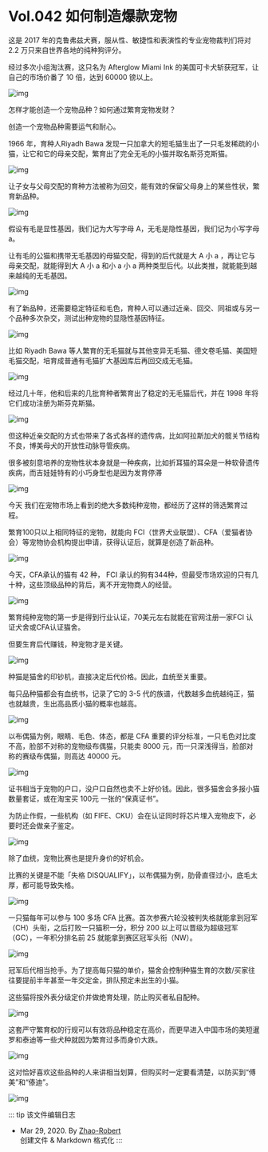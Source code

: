 # Vol.042 如何制造爆款宠物

这是 2017 年的克鲁弗兹犬赛，服从性、敏捷性和表演性的专业宠物裁判们将对 2.2 万只来自世界各地的纯种狗评分。

经过多次小组淘汰赛，这只名为 Afterglow Miami Ink 的美国可卡犬斩获冠军，让自己的市场价番了 10 倍，达到 60000 镑以上。

![img](https://paperclip.host/static/U6yRaDu1NabMNxM1mOrRWQL8Oic4g4a1jBzL3SRJSibvyxPOPrnhPLVpF4g9NCjGokGQHjjeFWqyZKnLQyczE17g.gif)

怎样才能创造一个宠物品种？如何通过繁育宠物发财？

创造一个宠物品种需要运气和耐心。

1966 年，育种人Riyadh Bawa 发现一只加拿大的短毛猫生出了一只毛发稀疏的小猫，让它和它的母亲交配，繁育出了完全无毛的小猫并取名斯芬克斯猫。

![img](https://paperclip.host/static/U6yRaDu1NabMNxM1mOrRWQL8Oic4g4a1jVvxIr7J8ricSFzc7iccsIu6Ikicp25WgiaPf6jiadR2Dv7XAxiaLKCCnGofw.gif)

让子女与父母交配的育种方法被称为回交，能有效的保留父母身上的某些性状，繁育新品种。

![img](https://paperclip.host/static/U6yRaDu1NabMNxM1mOrRWQL8Oic4g4a1jSVFCEO2Jpg9Ts3FdMT5b9JZeJLPFXQpic0vXz9ncv1iaXLw2yCibt9WibQ.png)

假设有毛是显性基因，我们记为大写字母 A，无毛是隐性基因，我们记为小写字母 a。

让有毛的公猫和携带无毛基因的母猫交配，得到的后代就是大 A 小 a ，再让它与母亲交配，就能得到大 A 小 a 和小 a 小 a 两种类型后代。以此类推，就能能到越来越纯的无毛基因。

![img](https://paperclip.host/static/U6yRaDu1NabMNxM1mOrRWQL8Oic4g4a1jEsGUe6xul5Qx4siaPKLE5R5tTlfr5tF01RZpiazWibhqXpoKj5lhlX4hA.gif)

有了新品种，还需要稳定特征和毛色，育种人可以通过近亲、回交、同祖或与另一个品种多次杂交，测试出种宠物的显隐性基因特征。

![img](https://paperclip.host/static/U6yRaDu1NabMNxM1mOrRWQL8Oic4g4a1jyVBNlEU5vm03YEZfO9RIQY0MOVribBeNZA8s1YN7eypzNlxOIE8fkdg.png)

比如 Riyadh Bawa 等人繁育的无毛猫就与其他变异无毛猫、德文卷毛猫、美国短毛猫交配，培育成普通有毛猫扩大基因库后再回交成无毛猫。

![img](https://paperclip.host/static/U6yRaDu1NabMNxM1mOrRWQL8Oic4g4a1j1YFiajhC7jULozfQfME5IibclaGBicOJIM2DJ1Fpy8bqIZfbye452SNHA.gif)

经过几十年，他和后来的几批育种者繁育出了稳定的无毛猫后代，并在 1998 年将它们成功注册为斯芬克斯猫。

![img](https://paperclip.host/static/U6yRaDu1NabMNxM1mOrRWQL8Oic4g4a1j6CiaOPz4JP3icibiadibem6Q648PDxWZzgtA9PhDlbGDPiaKHsE6ylKtUMGA.gif)

但这种近亲交配的方式也带来了各式各样的遗传病，比如阿拉斯加犬的髋关节结构不良，博美母犬的开放性动脉导管疾病。

很多被刻意培养的宠物性状本身就是一种疾病，比如折耳猫的耳朵是一种软骨遗传疾病，而吉娃娃特有的小巧身型也是因为发育停滞

![img](https://paperclip.host/static/U6yRaDu1NabMNxM1mOrRWQL8Oic4g4a1jpM6iaWpkicR6giaf1S4S2qYoASGgSdMdciceXCbAyl9Qdtx5TuAvcicWIicQ.gif)

今天 我们在宠物市场上看到的绝大多数纯种宠物，都经历了这样的筛选繁育过程。

繁育100只以上相同特征的宠物，就能向 FCI（世界犬业联盟）、CFA（爱猫者协会）等宠物协会机构提出申请，获得认证后，就算是创造了新品种。

![img](https://paperclip.host/static/U6yRaDu1NabMNxM1mOrRWQL8Oic4g4a1j7p2cMFGYVWsD8CWIzk6ROLRTBSQZibYSKFG1XHPqJ18yvSX3BfWBnyA.gif)

今天，CFA承认的猫有 42 种， FCI 承认的狗有344种，但最受市场欢迎的只有几十种，这些顶级品种的背后，离不开宠物商人的经营。

![img](https://paperclip.host/static/U6yRaDu1NabMNxM1mOrRWQL8Oic4g4a1jM6VicfDgb3d3dDSrYywIRXwpcC6ia9VnicNVtGXtFFqMjOp2LCVz3TCKA.gif)

繁育纯种宠物的第一步是得到行业认证，70美元左右就能在官网注册一家FCI 认证犬舍或CFA认证猫舍。

但要生育后代赚钱，种宠物才是关键。

![img](https://paperclip.host/static/U6yRaDu1NabMNxM1mOrRWQL8Oic4g4a1j9LJxn1wibC657qYcyQptcJia55mddyf0Gz2ia6rDqibZL3b62FicWu9CVoA.gif)

种猫是猫舍的印钞机，直接决定后代价格。因此，血统至关重要。

每只品种猫都会有血统书，记录了它的 3-5 代的族谱，代数越多血统越纯正，猫也就越贵，生出高品质小猫的概率也越高。

![img](https://paperclip.host/static/U6yRaDu1NabMNxM1mOrRWQL8Oic4g4a1jDs48ZlsI1ZYMsV856yichTZoeqKl2OBWgAnDa0WtbiaicicKr1A8ze0cEQ.gif)

以布偶猫为例，眼睛、毛色、体态，都是 CFA 重要的评分标准，一只毛色对比度不高，脸部不对称的宠物级布偶猫，只能卖 8000 元，而一只深浅得当，脸部对称的赛级布偶猫，则高达 40000 元。

![img](https://paperclip.host/static/U6yRaDu1NabMNxM1mOrRWQL8Oic4g4a1jeBbicoibvbdrN1wtkJDWrI5ny8XiaGjhhlRjZvvXRMEiblcH8O10dhNKQA.gif)

证书相当于宠物的户口，没户口自然也卖不上好价钱。因此，很多猫舍会多报小猫数量套证，或在淘宝买 100元 一张的“保真证书”。

为防止作假，一些机构（如 FIFE、CKU）会在认证同时将芯片埋入宠物皮下，必要时还会做亲子鉴定。

![img](https://paperclip.host/static/U6yRaDu1NabMNxM1mOrRWQL8Oic4g4a1jft3ibtl9U2eBYn4Lwa41PjXrayAaComf6b36xHqtzibefVlowpUDauOw.gif)

除了血统，宠物比赛也是提升身价的好机会。

比赛的关键是不能「失格 DISQUALIFY」，以布偶猫为例，肋骨直径过小，底毛太厚，都可能导致失格。

![img](https://paperclip.host/static/U6yRaDu1NabMNxM1mOrRWQL8Oic4g4a1jaCr2y2tOCOUgAIG1Kib4yQzfPbAbrACC30N1MtUscVRXUJzT3AISLnA.gif)

一只猫每年可以参与 100 多场 CFA 比赛。首次参赛六轮没被判失格就能拿到冠军（CH）头衔，之后打败一只猫积一分，积分 200 以上可以晋级为超级冠军（GC），一年积分排名前 25 就能拿到赛区冠军头衔（NW）。

![img](https://paperclip.host/static/U6yRaDu1NabMNxM1mOrRWQL8Oic4g4a1jy3sMUicBuPUFMg0tFJpJ5xv1jn9Ny185bzQ4xRJuINNKZCic3QFNMkcA.gif)

冠军后代相当抢手。为了提高每只猫的单价，猫舍会控制种猫生育的次数/买家往往要提前半年甚至一年交定金，排队预定未出生的小猫。

这些猫将按外表分级定价并做绝育处理，防止购买者私自配种。

![img](https://paperclip.host/static/U6yRaDu1NabMNxM1mOrRWQL8Oic4g4a1jicxvT42clGRX9YthIQeibaWRKho4cjA3MbporDQXBTicPZItoBgcuqksw.gif)

这套严守繁育权的行规可以有效将品种稳定在高价，而更早进入中国市场的美短暹罗和泰迪等一些犬种就因为繁育过多而身价大跌。

![img](https://paperclip.host/static/U6yRaDu1NabMNxM1mOrRWQL8Oic4g4a1j54rNcv5cvYhhwDiaVvtcicC769icBrI0wnn1ibia1ZLW0kehjibkqfJ9nNMg.png)

这对恰好喜欢这些品种的人来讲相当划算，但购买时一定要看清楚，以防买到“傅美”和“傣迪”。

![img](https://paperclip.host/static/U6yRaDu1NabMNxM1mOrRWQL8Oic4g4a1j7yRQ3N4TP6lepZG7e3c2qylojFOv91RvERBuJI6qtV4hGf5TETMfow.gif)

::: tip 该文件编辑日志

- Mar 29, 2020. By [Zhao-Robert](https://github.com/Zhao-Robert)  
创建文件 & Markdown 格式化
:::
